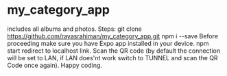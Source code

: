 # my_category_app
includes all albums and photos.
Steps:
git clone https://github.com/rayasrahiman/my_category_app.git
npm i --save
Before proceeding make sure you have Expo app installed in your device.
npm start
redirect to localhost link.
Scan the QR code (by default the connection will be set to LAN, if LAN does'nt work switch to TUNNEL and scan the QR Code once again).
Happy coding.
